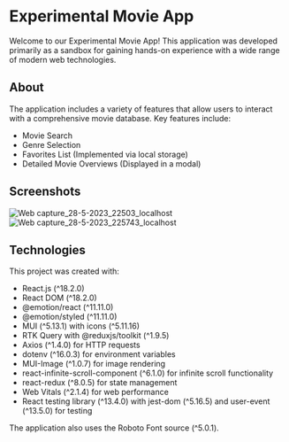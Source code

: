 # Experimental Movie App

Welcome to our Experimental Movie App! This application was developed primarily as a sandbox for gaining hands-on experience with a wide range of modern web technologies.

## About

The application includes a variety of features that allow users to interact with a comprehensive movie database. Key features include:

- Movie Search
- Genre Selection
- Favorites List (Implemented via local storage)
- Detailed Movie Overviews (Displayed in a modal)

## Screenshots

![Web capture_28-5-2023_22503_localhost](https://github.com/r0leksii/movie-app-rtkquery-materialui/assets/108926634/bc90e26c-1ebf-4f2d-b8d1-7866f4595e42)
![Web capture_28-5-2023_225743_localhost](https://github.com/r0leksii/movie-app-rtkquery-materialui/assets/108926634/e5e1547f-8df5-41bf-8981-c7257646f208)

## Technologies

This project was created with:

- React.js (^18.2.0)
- React DOM (^18.2.0)
- @emotion/react (^11.11.0)
- @emotion/styled (^11.11.0)
- MUI (^5.13.1) with icons (^5.11.16)
- RTK Query with @reduxjs/toolkit (^1.9.5)
- Axios (^1.4.0) for HTTP requests
- dotenv (^16.0.3) for environment variables
- MUI-Image (^1.0.7) for image rendering
- react-infinite-scroll-component (^6.1.0) for infinite scroll functionality
- react-redux (^8.0.5) for state management
- Web Vitals (^2.1.4) for web performance
- React testing library (^13.4.0) with jest-dom (^5.16.5) and user-event (^13.5.0) for testing

The application also uses the Roboto Font source (^5.0.1).
